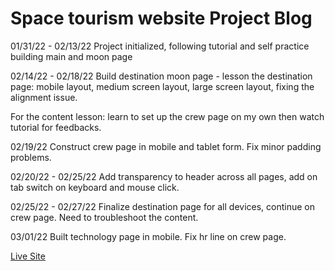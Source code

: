 # Space tourism website Project Blog

01/31/22 - 02/13/22
Project initialized, following tutorial and self practice building main and moon page 

02/14/22 - 02/18/22
Build destination moon page - lesson the destination page: mobile layout, medium screen layout, large screen layout, fixing the alignment issue.

For the content lesson: learn to set up the crew page on my own then watch tutorial for feedbacks.

02/19/22
Construct crew page in mobile and tablet form. Fix minor padding problems.

02/20/22 - 02/25/22
Add transparency to header across all pages, add on tab switch on keyboard and mouse click.

02/25/22 - 02/27/22
Finalize destination page for all devices, continue on crew page. Need to troubleshoot the content.

03/01/22
Built technology page in mobile. Fix hr line on crew page.

[Live Site](https://nottohave.github.io/space-travel-website-practice/)
